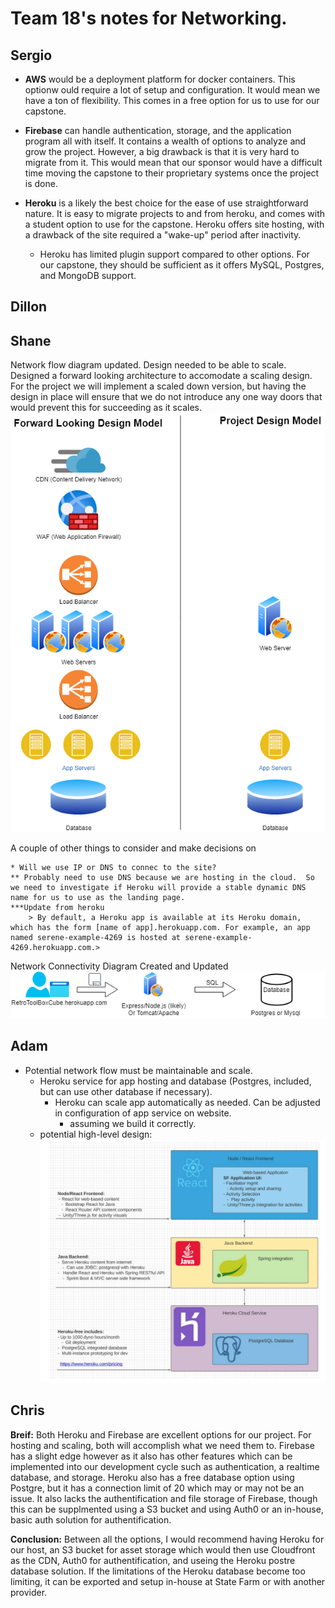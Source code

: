 # Team 18's notes for Networking.

## Sergio

- **AWS** would be a deployment platform for docker containers. This optionw ould require a lot of setup and configuration. It would mean we have a ton of flexibility. This comes in a free option for us to use for our capstone.
- **Firebase** can handle authentication, storage, and the application program all with itself. It contains a wealth of options to analyze and grow the project. However, a big drawback is that it is very hard to migrate from it. This would mean that our sponsor would have a difficult time moving the capstone to their proprietary systems once the project is done.

- **Heroku** is a likely the best choice for the ease of use straightforward nature. It is easy to migrate projects to and from heroku, and comes with a student option to use for the capstone. Heroku offers site hosting, with a drawback of the site required a "wake-up" period after inactivity.

  - Heroku has limited plugin support compared to other options. For our capstone, they should be sufficient as it offers MySQL, Postgres, and MongoDB support.

## Dillon

## Shane

Network flow diagram updated. Design needed to be able to scale. Designed a forward looking architecture to accomodate a scaling design. For the project we will implement a scaled down version, but having the design in place will ensure that we do not introduce any one way doors that would prevent this for succeeding as it scales.
![Network Flow Diagram](resources/netdiag.png)

A couple of other things to consider and make decisions on

    * Will we use IP or DNS to connec to the site?
    ** Probably need to use DNS because we are hosting in the cloud.  So we need to investigate if Heroku will provide a stable dynamic DNS name for us to use as the landing page.
    ***Update from heroku
        > By default, a Heroku app is available at its Heroku domain, which has the form [name of app].herokuapp.com. For example, an app named serene-example-4269 is hosted at serene-example-4269.herokuapp.com.>

Network Connectivity Diagram Created and Updated
![NetworkConnectivity](resources/network_connectivity.png)

## Adam

- Potential network flow must be maintainable and scale.
  - Heroku service for app hosting and database (Postgres, included, but can use other database if necessary).
    - Heroku can scale app automatically as needed. Can be adjusted in configuration of app service on website.
      - assuming we build it correctly.
  - potential high-level design:
    ![Potential High Level Design](resources/high-level-layer-design.PNG)

## Chris

**Breif:** Both Heroku and Firebase are excellent options for our project. For hosting and scaling, both will accomplish what we need them to. Firebase has a slight edge however as it also has other features which can be implemented into our development cycle such as authentication, a realtime database, and storage. Heroku also has a free database option using Postgre, but it has a connection limit of 20 which may or may not be an issue. It also lacks the authentification and file storage of Firebase, though this can be supplmented using a S3 bucket and using Auth0 or an in-house, basic auth solution for authentification.

**Conclusion:** Between all the options, I would recommend having Heroku for our host, an S3 bucket for asset storage which would then use Cloudfront as the CDN, Auth0 for authentification, and useing the Heroku postre database solution. If the limitations of the Heroku database become too limiting, it can be exported and setup in-house at State Farm or with another provider.
